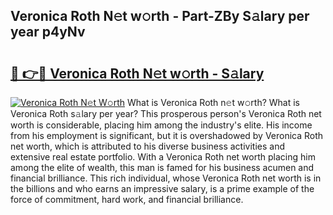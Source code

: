 ## Veronica Roth N𝚎t w𝚘rth - Part-ZBy S𝚊lary per year p4yNv

# <h2><a href="http://gc25zb4.nevu.top/?p=Veronica+Roth">🔗 👉🔴 Veronica Roth N𝚎t w𝚘rth - S𝚊lary</a></h2>

[![Veronica Roth N𝚎t W𝚘rth](https://i.imgur.com/Oavwk0R.jpeg)](http://gc25zb4.nevu.top/?p=Veronica+Roth)
What is Veronica Roth n𝚎t w𝚘rth? What is Veronica Roth s𝚊lary per year?
This prosperous person's Veronica Roth net worth is considerable, placing him among the industry's elite. His income from his employment is significant, but it is overshadowed by Veronica Roth net worth, which is attributed to his diverse business activities and extensive real estate portfolio. With a Veronica Roth net worth placing him among the elite of wealth, this man is famed for his business acumen and financial brilliance. This rich individual, whose Veronica Roth net worth is in the billions and who earns an impressive salary, is a prime example of the force of commitment, hard work, and financial brilliance.
